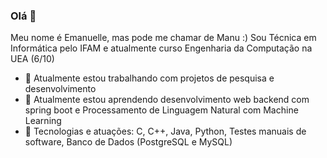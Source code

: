 ### Olá 👋
Meu nome é Emanuelle, mas pode me chamar de Manu :) Sou Técnica em Informática pelo IFAM e atualmente curso Engenharia da Computação na UEA (6/10)
- 🔭 Atualmente estou trabalhando com projetos de pesquisa e desenvolvimento 
- 🌱 Atualmente estou aprendendo desenvolvimento web backend com spring boot e Processamento de Linguagem Natural com Machine Learning
- 👯 Tecnologias e atuações: C, C++, Java, Python, Testes manuais de software, Banco de Dados (PostgreSQL e MySQL)

